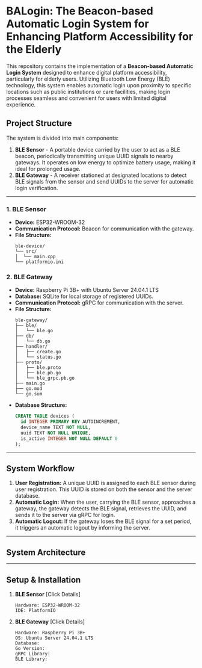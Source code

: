 # BALogin: The Beacon-based Automatic Login System for Enhancing Platform Accessibility for the Elderly

This repository contains the implementation of a **Beacon-based Automatic Login System** designed to enhance digital platform accessibility, particularly for elderly users. Utilizing Bluetooth Low Energy (BLE) technology, this system enables automatic login upon proximity to specific locations such as public institutions or care facilities, making login processes seamless and convenient for users with limited digital experience.

## Project Structure

The system is divided into main components:

1. **BLE Sensor** - A portable device carried by the user to act as a BLE beacon, periodically transmitting unique UUID signals to nearby gateways. It operates on low energy to optimize battery usage, making it ideal for prolonged usage.
2. **BLE Gateway** - A receiver stationed at designated locations to detect BLE signals from the sensor and send UUIDs to the server for automatic login verification.

---

### 1. BLE Sensor

- **Device:** ESP32-WROOM-32
- **Communication Protocol:** Beacon for communication with the gateway.
- **File Structure:**
  ```
  ble-device/
  └── src/
  │  └── main.cpp
  └── platformio.ini
  ```

### 2. BLE Gateway

- **Device:** Raspberry Pi 3B+ with Ubuntu Server 24.04.1 LTS
- **Database:** SQLite for local storage of registered UUIDs.
- **Communication Protocol:** gRPC for communication with the server.
- **File Structure:** 
  ```
  ble-gateway/
  ├── ble/                    
  │   └── ble.go             
  ├── db/                     
  │   └── db.go              
  ├── handler/                
  │   ├── create.go         
  │   └── status.go           
  ├── proto/
  │   ├── ble.proto
  │   ├── ble.pb.go
  │   └── ble_grpc.pb.go
  ├── main.go
  ├── go.mod
  └── go.sum
  ```
- **Database Structure:**
  ```sql
  CREATE TABLE devices (
    id INTEGER PRIMARY KEY AUTOINCREMENT,
    device_name TEXT NOT NULL,
    uuid TEXT NOT NULL UNIQUE,
    is_active INTEGER NOT NULL DEFAULT 0
  );
  ```

---

## System Workflow

1. **User Registration:** A unique UUID is assigned to each BLE sensor during user registration. This UUID is stored on both the sensor and the server database.
2. **Automatic Login:** When the user, carrying the BLE sensor, approaches a gateway, the gateway detects the BLE signal, retrieves the UUID, and sends it to the server via gRPC for login.
3. **Automatic Logout:** If the gateway loses the BLE signal for a set period, it triggers an automatic logout by informing the server.

---

## System Architecture

---

## Setup & Installation
1. **BLE Sensor**
   [Click Details]
   ```
   Hardware: ESP32-WROOM-32
   IDE: PlatformIO
   ```
2. **BLE Gateway**
   [Click Details]
   ```
   Hardware: Raspberry Pi 3B+
   OS: Ubuntu Server 24.04.1 LTS
   Database:
   Go Version:
   gRPC Library:
   BLE Library:
   ```
